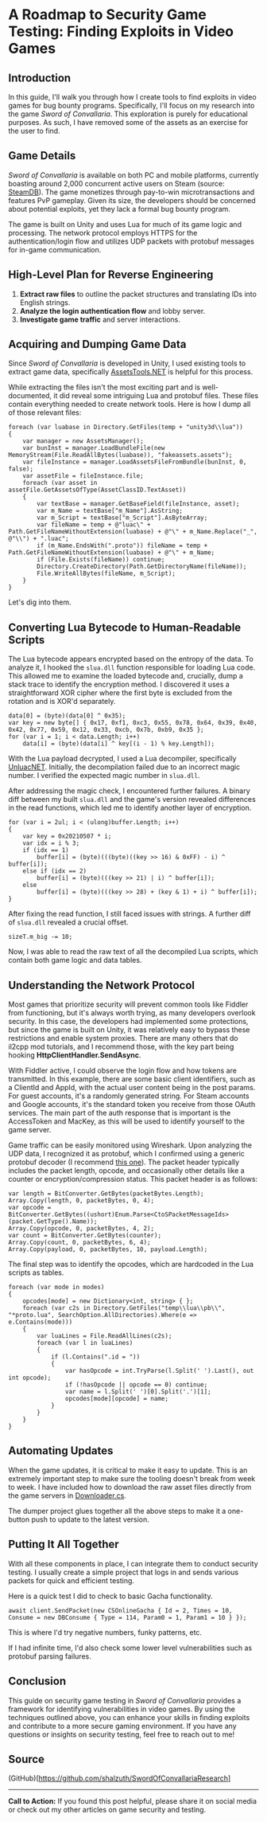 # A Roadmap to Security Game Testing: Finding Exploits in Video Games

## Introduction
In this guide, I'll walk you through how I create tools to find exploits in video games for bug bounty programs. Specifically, I'll focus on my research into the game *Sword of Convallaria*. This exploration is purely for educational purposes. As such, I have removed some of the assets as an exercise for the user to find.
## Game Details
*Sword of Convallaria* is available on both PC and mobile platforms, currently boasting around 2,000 concurrent active users on Steam (source: [SteamDB](https://steamdb.info/app/2526380/charts/)). The game monetizes through pay-to-win microtransactions and features PvP gameplay. Given its size, the developers should be concerned about potential exploits, yet they lack a formal bug bounty program.

The game is built on Unity and uses Lua for much of its game logic and processing. The network protocol employs HTTPS for the authentication/login flow and utilizes UDP packets with protobuf messages for in-game communication.

## High-Level Plan for Reverse Engineering
1. **Extract raw files** to outline the packet structures and translating IDs into English strings.
2. **Analyze the login authentication flow** and lobby server.
3. **Investigate game traffic** and server interactions.

## Acquiring and Dumping Game Data
Since *Sword of Convallaria* is developed in Unity, I used existing tools to extract game data, specifically [AssetsTools.NET](https://github.com/nesrak1/AssetsTools.NET) is helpful for this process.

While extracting the files isn't the most exciting part and is well-documented, it did reveal some intriguing Lua and protobuf files. These files contain everything needed to create network tools.
Here is how I dump all of those relevant files:
```csharp:https://github.com/shalzuth/SwordOfConvallariaResearch/blob/e7335f69de309e617df162b229bdd9cf78572e51/Dumper/Utils/Unity.cs#L24-L41
foreach (var luabase in Directory.GetFiles(temp + "unity3d\\lua"))
{
    var manager = new AssetsManager();
    var bunInst = manager.LoadBundleFile(new MemoryStream(File.ReadAllBytes(luabase)), "fakeassets.assets");
    var fileInstance = manager.LoadAssetsFileFromBundle(bunInst, 0, false);
    var assetFile = fileInstance.file;
    foreach (var asset in assetFile.GetAssetsOfType(AssetClassID.TextAsset))
    {
        var textBase = manager.GetBaseField(fileInstance, asset);
        var m_Name = textBase["m_Name"].AsString;
        var m_Script = textBase["m_Script"].AsByteArray;
        var fileName = temp + @"luac\" + Path.GetFileNameWithoutExtension(luabase) + @"\" + m_Name.Replace("_", @"\\") + ".luac";
        if (m_Name.EndsWith(".proto")) fileName = temp + Path.GetFileNameWithoutExtension(luabase) + @"\" + m_Name;
        if (File.Exists(fileName)) continue;
        Directory.CreateDirectory(Path.GetDirectoryName(fileName));
        File.WriteAllBytes(fileName, m_Script);
    }
}
```

Let's dig into them. 

## Converting Lua Bytecode to Human-Readable Scripts
The Lua bytecode appears encrypted based on the entropy of the data. To analyze it, I hooked the `slua.dll` function responsible for loading Lua code. This allowed me to examine the loaded bytecode and, crucially, dump a stack trace to identify the encryption method. I discovered it uses a straightforward XOR cipher where the first byte is excluded from the rotation and is XOR'd separately.
```csharp:https://github.com/shalzuth/SwordOfConvallariaResearch/blob/e7335f69de309e617df162b229bdd9cf78572e51/Dumper/Utils/Lua.cs#L10-L13
data[0] = (byte)(data[0] ^ 0x35); 
var key = new byte[] { 0x17, 0xf1, 0xc3, 0x55, 0x78, 0x64, 0x39, 0x40, 0x42, 0x77, 0x59, 0x12, 0x33, 0xcb, 0x7b, 0xb9, 0x35 }; 
for (var i = 1; i < data.Length; i++) 
    data[i] = (byte)(data[i] ^ key[(i - 1) % key.Length]); 
```

With the Lua payload decrypted, I used a Lua decompiler, specifically [UnluacNET](https://github.com/Fireboyd78/UnluacNET). Initially, the decompilation failed due to an incorrect magic number. I verified the expected magic number in `slua.dll`.

After addressing the magic check, I encountered further failures. A binary diff between my built `slua.dll` and the game's version revealed differences in the read functions, which led me to identify another layer of encryption.
```csharp:https://github.com/shalzuth/SwordOfConvallariaResearch/blob/e7335f69de309e617df162b229bdd9cf78572e51/Dumper/Utils/Lua.cs#L18-L28
for (var i = 2ul; i < (ulong)buffer.Length; i++)
{
    var key = 0x20210507 * i;
    var idx = i % 3;
    if (idx == 1)
        buffer[i] = (byte)(((byte)((key >> 16) & 0xFF) - i) ^ buffer[i]);
    else if (idx == 2)
        buffer[i] = (byte)(((key >> 21) | i) ^ buffer[i]);
    else
        buffer[i] = (byte)(((key >> 28) + (key & 1) + i) ^ buffer[i]);
}
```

After fixing the read function, I still faced issues with strings. A further diff of `slua.dll` revealed a crucial offset.
```csharp:https://github.com/shalzuth/SwordOfConvallariaResearch/blob/e7335f69de309e617df162b229bdd9cf78572e51/Dumper/libs/Unluac/Parse/LStringType.cs#L27
sizeT.m_big -= 10;
```
Now, I was able to read the raw text of all the decompiled Lua scripts, which contain both game logic and data tables.

## Understanding the Network Protocol
Most games that prioritize security will prevent common tools like Fiddler from functioning, but it's always worth trying, as many developers overlook security. In this case, the developers had implemented some protections, but since the game is built on Unity, it was relatively easy to bypass these restrictions and enable system proxies. There are many others that do il2cpp mod tutorials, and I recommend those, with the key part being hooking **HttpClientHandler.SendAsync**.

With Fiddler active, I could observe the login flow and how tokens are transmitted. In this example, there are some basic client identifiers, such as a ClientId and AppId, with the actual user content being in the post params. For guest accounts, it's a randomly generated string. For Steam accounts and Google accounts, it's the standard token you receive from those OAuth services. The main part of the auth response that is important is the AccessToken and MacKey, as this will be used to identify yourself to the game server.

Game traffic can be easily monitored using Wireshark. Upon analyzing the UDP data, I recognized it as protobuf, which I confirmed using a generic protobuf decoder (I recommend [this one](https://protobuf-decoder.netlify.app/)). The packet header typically includes the packet length, opcode, and occasionally other details like a counter or encryption/compression status. This packet header is as follows:
```csharp:https://github.com/shalzuth/SwordOfConvallariaResearch/blob/e7335f69de309e617df162b229bdd9cf78572e51/Protos/Packet.cs#L74-L80
var length = BitConverter.GetBytes(packetBytes.Length);
Array.Copy(length, 0, packetBytes, 0, 4);
var opcode = BitConverter.GetBytes((ushort)Enum.Parse<CtoSPacketMessageIds>(packet.GetType().Name));
Array.Copy(opcode, 0, packetBytes, 4, 2);
var count = BitConverter.GetBytes(counter);
Array.Copy(count, 0, packetBytes, 6, 4);
Array.Copy(payload, 0, packetBytes, 10, payload.Length);
```
The final step was to identify the opcodes, which are hardcoded in the Lua scripts as tables.
```csharp:https://github.com/shalzuth/SwordOfConvallariaResearch/blob/e7335f69de309e617df162b229bdd9cf78572e51/Dumper/Utils/OpCodes.cs#L11-L28
foreach (var mode in modes)
{
    opcodes[mode] = new Dictionary<int, string> { };
    foreach (var c2s in Directory.GetFiles("temp\\lua\\pb\\", "*proto.lua", SearchOption.AllDirectories).Where(e => e.Contains(mode)))
    {
        var luaLines = File.ReadAllLines(c2s);
        foreach (var l in luaLines)
        {
            if (l.Contains(".id = "))
            {
                var hasOpcode = int.TryParse(l.Split(' ').Last(), out int opcode);
                if (!hasOpcode || opcode == 0) continue;
                var name = l.Split(' ')[0].Split('.')[1];
                opcodes[mode][opcode] = name;
            }
        }
    }
}
```
## Automating Updates
When the game updates, it is critical to make it easy to update. This is an extremely important step to make sure the tooling doesn't break from week to week. I have included how to download the raw asset files directly from the game servers in [Downloader.cs](https://github.com/shalzuth/SwordOfConvallariaResearch/blob/main/Dumper/Utils/Downloader.cs).

The dumper project glues together all the above steps to make it a one-button push to update to the latest version.

## Putting It All Together
With all these components in place, I can integrate them to conduct security testing. I usually create a simple project that logs in and sends various packets for quick and efficient testing.

Here is a quick test I did to check to basic Gacha functionality.
```csharp:https://github.com/shalzuth/SwordOfConvallariaResearch/blob/e7335f69de309e617df162b229bdd9cf78572e51/SwordOfConvallariaResearch/Program.cs#L8
await client.SendPacket(new CSOnlineGacha { Id = 2, Times = 10, Consume = new DBConsume { Type = 114, Param0 = 1, Param1 = 10 } });
```
This is where I'd try negative numbers, funky patterns, etc.

If I had infinite time, I'd also check some lower level vulnerabilities such as protobuf parsing failures.

## Conclusion
This guide on security game testing in *Sword of Convallaria* provides a framework for identifying vulnerabilities in video games. By using the techniques outlined above, you can enhance your skills in finding exploits and contribute to a more secure gaming environment. If you have any questions or insights on security testing, feel free to reach out to me!

## Source
(GitHub)[https://github.com/shalzuth/SwordOfConvallariaResearch]

---

**Call to Action:** If you found this post helpful, please share it on social media or check out my other articles on game security and testing.